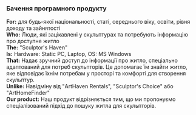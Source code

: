 ### Бачення програмного продукту

**For:** для будь-якої національності, статі,  середнього віку, освіти, рівня доходу та зайнятості   
**Who:** Люди, які зацікавлені у скульптурах та потребують інформацію про доступне житло   
**The:** "Sculptor's Haven"    
**Is:** Hardware: Static PC, Laptop, OS: MS Windows    
**That:** Надає зручний доступ до інформації про житло, спеціально адаптований для потреб скульпторів. Це допомагає їм знайти житло, яке відповідає їхнім потребам у просторі та комфорті для створення скульптур.   
**Unlike:** Навідміну від "ArtHaven Rentals", "Sculptor's Choice" або "ArtHomeFinder"   
**Our product:** Наш продукт відрізняється тим, що ми пропонуємо спеціалізований підхід до пошуку житла для скульпторів.
